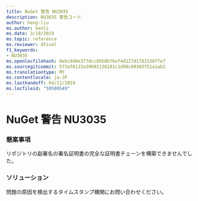 ```yaml
---
title: NuGet 警告 NU3035
description: NU3035 警告コード
author: heng-liu
ms.author: henli
ms.date: 3/18/2019
ms.topic: reference
ms.reviewer: dtivel
f1_keywords:
- NU3035
ms.openlocfilehash: 8ebc8d8e377dcc85b8b76ef4d127d1781530f7e7
ms.sourcegitcommit: 573af6133a39601136181c1d98c09303f51a1ab2
ms.translationtype: MT
ms.contentlocale: ja-JP
ms.lasthandoff: 04/11/2019
ms.locfileid: "59509549"
---
```

# <a name="nuget-warning-nu3035"></a>NuGet 警告 NU3035

### <a name="issue"></a>懸案事項

リポジトリの副署名の署名証明書の完全な証明書チェーンを構築できませんでした。


### <a name="solution"></a>ソリューション

問題の原因を検出するタイムスタンプ機関にお問い合わせください。